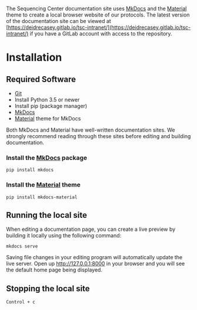The Sequencing Center documentation site uses [MkDocs](https://www.mkdocs.org) and the [Material](https://squidfunk.github.io/mkdocs-material) theme to create a local browser website of our protocols. The latest version of the documentation site can be viewed at [https://deidrecasey.gitlab.io/tsc-intranet/](https://deidrecasey.gitlab.io/tsc-intranet/) if you have a GitLab account with access to the repository.

# Installation
## Required Software
* [Git](https://git-scm.com)
* Install Python 3.5 or newer
* Install pip (package manager)
* [MkDocs](https://www.mkdocs.org)
* [Material](https://squidfunk.github.io/mkdocs-material) theme for MkDocs

Both MkDocs and Material have well-written documentation sites. We strongly recommend reading through these sites before editing and building documentation.

### Install the [MkDocs](https://www.mkdocs.org/#installation) package

```
pip install mkdocs
```

### Install the [Material](https://squidfunk.github.io/mkdocs-material/getting-started/) theme

```
pip install mkdocs-material
```

## Running the local site

When editing a documentation page, you can create a live preview by building it locally using the following command:

    mkdocs serve
    
Saving file changes in your editing program will automatically update the live server. Open up http://127.0.0.1:8000 in your browser and you will see the default home page being displayed.

## Stopping the local site

    Control + c
